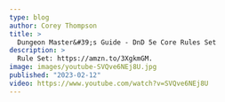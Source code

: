 ```yaml
---
type: blog
author: Corey Thompson
title: >
  Dungeon Master&#39;s Guide - DnD 5e Core Rules Set
description: >
  Rule Set: https://amzn.to/3XgkmGM.
image: images/youtube-SVQve6NEj8U.jpg
published: "2023-02-12"
video: https://www.youtube.com/watch?v=SVQve6NEj8U
---
```

